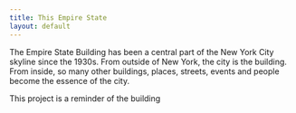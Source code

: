 ```yaml
---
title: This Empire State
layout: default
---
```


The Empire State Building has been a central part of the New York City skyline since the 1930s. From outside of New York, the city is the building. From inside, so many other buildings, places, streets, events and people become the essence of the city.

This project is a reminder of the building